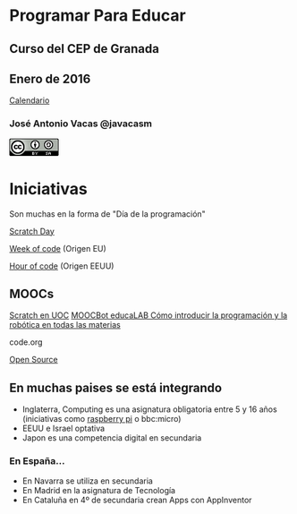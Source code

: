 # Programar Para Educar

## Curso del CEP de Granada

## Enero de 2016

[Calendario](./Indice.md)

### José Antonio Vacas @javacasm

![CCbySA](imagenes/CCbySQ_88x31.png)

# Iniciativas

Son muchas en la forma de "Día de la programación"

[Scratch Day](http://day.scratch.mit.edu/)

[Week of code](http://codeweek.eu) (Origen EU)

[Hour of code](http://hourofcode.com) (Origen EEUU)

## MOOCs

[Scratch en UOC](https://mooc.scratch.uoc.edu)
[MOOCBot educaLAB Cómo introducir la programación y la robótica en todas las materias ](http://mooc.educalab.es/courses/INTEF/INTEF159/2015_ED1/info)

code.org

[Open Source](./OpenSource.md)

## En muchas paises se está integrando

* Inglaterra, Computing es una asignatura obligatoria entre 5 y 16 años (iniciativas como [raspberry pi](http://raspberrypi.org) o bbc:micro)
* EEUU e Israel optativa
* Japon  es una competencia digital en secundaria

### En España...

* En Navarra se utiliza en secundaria
* En Madrid en la asignatura de Tecnología
* En Cataluña en 4º de secundaria crean Apps con AppInventor
